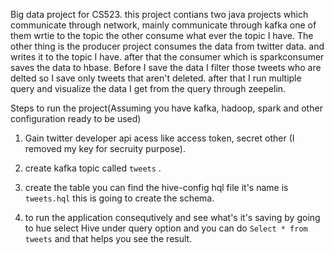 Big data project for CS523. 
this project contians two java projects which communicate through network, mainly communicate through kafka one of them wrtie to the topic the other consume what ever the topic I have.
The other thing is the producer project consumes the data from twitter data. and writes it to the topic I have. after that the consumer which is sparkconsumer saves the data to hbase.
Before I save the data I filter those tweets who are delted so I save only tweets that aren't deleted. after that I run multiple query and visualize the data I get from the query through zeepelin. 

Steps to run the project(Assuming you have kafka, hadoop, spark and other configuration ready to be used)

1. Gain twitter developer api acess like access token, secret other (I removed my key for secruity purpose).

2. create kafka topic called ```tweets``` . 
3. create the table you can find  the hive-config hql file it's name is ```tweets.hql``` this is going to create the schema. 
4. to run the application consequtively and see what's it's saving by going to hue select Hive under query option and you can do ```Select * from tweets``` and that helps you see the result. 

